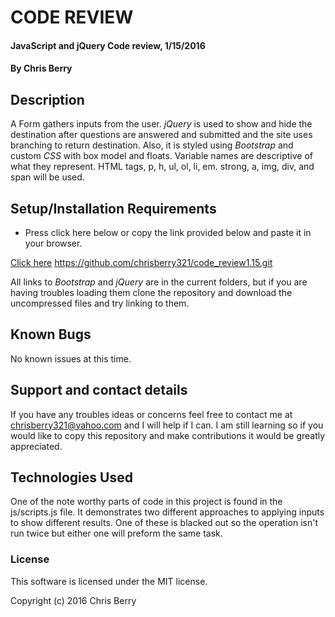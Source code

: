 #  CODE REVIEW

#### JavaScript and jQuery Code review, 1/15/2016

#### By Chris Berry

## Description

A Form gathers inputs from the user. _jQuery_ is used to show and hide the destination after questions are answered and submitted and the site uses branching to return destination. Also, it is styled using _Bootstrap_ and custom _CSS_ with box model and floats.
Variable names are descriptive of what they represent.
HTML tags, p, h, ul, ol, li, em. strong, a, img, div, and span will be used.


## Setup/Installation Requirements

* Press click here below or copy the link provided below and paste it in your browser.

[Click here](https://github.com/chrisberry321/code_review1.15.git)
https://github.com/chrisberry321/code_review1.15.git

All links to _Bootstrap_ and _jQuery_ are in the current folders, but if you are having troubles loading them clone the repository and download the uncompressed files and try linking to them.

## Known Bugs
No known issues at this time.

## Support and contact details

If you have any troubles ideas or concerns feel free to contact me at chrisberry321@yahoo.com and I will help if I can. I am still learning so if you would like to copy this repository and make contributions it would be greatly appreciated.  

## Technologies Used

One of the note worthy parts of code in this project is found in the js/scripts.js file. It demonstrates two different approaches to applying inputs to show different results. One of these is blacked out so the operation isn't run twice but either one will preform the same task.

### License

This software is licensed under the MIT license.

Copyright (c) 2016 Chris Berry
